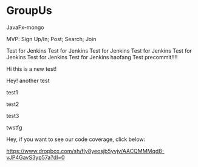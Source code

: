 # GroupUs

JavaFx-mongo

MVP: Sign Up/In; Post; Search; Join

Test for Jenkins
Test for Jenkins
Test for Jenkins
Test for Jenkins
Test for Jenkins
Test for Jenkins
Test for Jenkins
haofang
Test precommit!!!!

Hi this is a new test!

Hey! another test

test1

test2

test3

twstfg


Hey, if you want to see our code coverage, click below:

https://www.dropbox.com/sh/fly8yeosjb5yvjv/AACQMMMqd8-vJP4GavS3yp57a?dl=0
